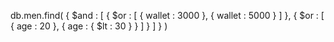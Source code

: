 db.men.find( {
    $and : [
        { $or : [ { wallet : 3000 }, { wallet : 5000 } ] },
        { $or : [ { age : 20 }, { age : { $lt : 30 } } ] }
    ]
} )
